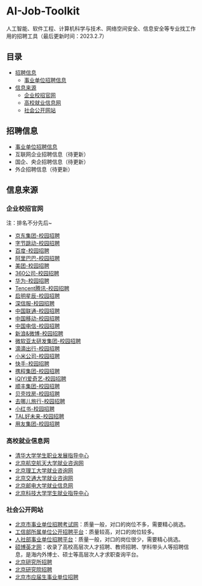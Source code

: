 # AI-Job-Toolkit

人工智能、软件工程、计算机科学与技术、网络空间安全、信息安全等专业找工作用的招聘工具（最后更新时间：2023.2.7）

## 目录

- [招聘信息](#招聘信息)
  - [事业单位招聘信息](#事业单位招聘信息)
- [信息来源](#信息来源)
  - [企业校招官网](#企业校招官网)
  - [高校就业信息网](#高校就业信息网)
  - [社会公开网站](#社会公开网站)

## 招聘信息

- [事业单位招聘信息](./SYDW.md)
- 互联网企业招聘信息（待更新）
- 国企、央企招聘信息（待更新）
- 外企招聘信息（待更新）

## 信息来源
### 企业校招官网

注：排名不分先后~

- [京东集团-校园招聘](http://campus.jd.com/)
- [字节跳动-校园招聘](https://jobs.bytedance.com/)
- [百度-校园招聘](https://talent.baidu.com/external/baidu/campus.html)
- [阿里巴巴-校园招聘](https://talent.alibaba.com/campus/home)
- [美团-校园招聘](https://campus.meituan.com/recruit)
- [360公司-校园招聘](http://campus.360.cn/home)
- [华为-校园招聘](https://career.huawei.com/reccampportal/portal5/campus-recruitment.html)
- [Tencent腾讯-校园招聘](https://join.qq.com/)
- [启明星辰-校园招聘](https://venusgroup.zhiye.com/Campus)
- [深信服-校园招聘](https://hr.sangfor.com/)
- [中国联通-校园招聘](http://zglt2022.zhaopin.com)
- [中国移动-校园招聘](https://job.10086.cn/)
- [中国电信-校园招聘](http://www.chinatelecom.com.cn/zp/)
- [新浪&微博-校园招聘](https://career.sina.com.cn/)
- [微软亚太研发集团-校园招聘](https://www.microsoft.com/zh-cn/ard/recruitment)
- [滴滴出行-校园招聘](http://campus.didiglobal.com/campus_apply/didiglobal/6223#/)
- [小米公司-校园招聘](https://hr.xiaomi.com/)
- [快手-校园招聘](https://campus.kuaishou.cn/)
- [携程集团-校园招聘](https://job.ctrip.com/index.html#/)
- [iQIYI爱奇艺-校园招聘](https://careers.iqiyi.com/)
- [顺丰集团-校园招聘](http://campus.sf-express.com/#/homePage)
- [贝壳找房-校园招聘](http://campus.ke.com/)
- [去哪儿旅行-校园招聘](https://app.mokahr.com/apply/qunar/4206#/)
- [小红书-校园招聘](https://job.xiaohongshu.com/campus)
- [TAL好未来-校园招聘](http://job.100tal.com/)
- [用友集团-校园招聘](http://career.yonyou.com/)



### 高校就业信息网

- [清华大学学生职业发展指导中心](https://career.tsinghua.edu.cn/)
- [北京航空航天大学就业咨询网](https://career.buaa.edu.cn/)
- [北京理工大学就业咨询网](http://job.bit.edu.cn/)
- [北京交通大学就业咨询网](http://job.njtu.edu.cn/frontpage/bjtu/html/index.html)
- [北京邮电大学就业信息网](https://job.bupt.edu.cn/frontpage/bupt/html/index.html)
- [北京科技大学学生就业指导中心](https://job.ustb.edu.cn/)

  

### 社会公开网站

- [北京市事业单位招聘考试网](http://www.shiyebian.net/beijing/index.html)：质量一般，对口的岗位不多，需要精心挑选。
- [工信部所属单位公开招聘平台](http://www.gxbzhp.org.cn/)：质量较高，对口的岗位较多。
- [人社部事业单位招聘平台](http://www.mohrss.gov.cn/SYrlzyhshbzb/fwyd/SYkaoshizhaopin/zyhgjjgsydwgkzp/zpgg/)：质量一般，对口的岗位很少，需要精心挑选。
- [硕博英才网](http://www.shuobojob.cn/sydw/bj/)：收录了高校高层次人才招聘、教师招聘、学科带头人等招聘信息，是海内外博士、硕士等高层次人才求职查询平台。
- [北京研究所招聘](http://zhiwei.yingjiesheng.com/yanjiusuo/beijing/)  
- [北京研究院招聘](http://zhiwei.yingjiesheng.com/yanjiuyuan/beijing/)
- [北京市应届生事业单位招聘](http://zhiwei.yingjiesheng.com/shiyedanwei/beijing/)  
